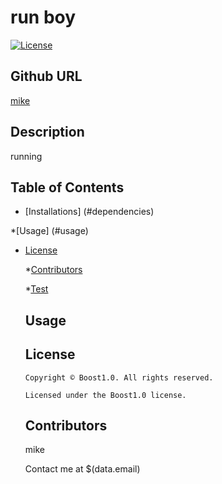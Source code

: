 # run boy
  [![License](https://img.shields.io/badge/License-Boost_1.0-lightblue.svg)](https://www.boost.org/LICENSE_1_0.txt)

  ## Github URL

  [mike](Httph://github.commike)

  ## Description

  running

  ## Table of Contents

  * [Installations] (#dependencies)

  *[Usage] (#usage)

  
* [License](#license)


  *[Contributors](#contributors)

  *[Test](#test)

  ## Usage

  ## License
      Copyright © Boost1.0. All rights reserved. 
      
      Licensed under the Boost1.0 license.

  ## Contributors

  mike

  Contact me at $(data.email)



